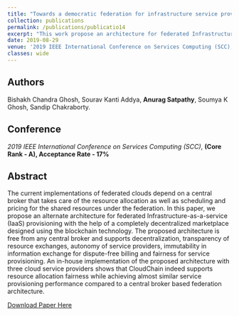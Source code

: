 ```yaml
---
title: "Towards a democratic federation for infrastructure service provisioning"
collection: publications
permalink: /publications/publicatio14
excerpt: "This work propose an architecture for federated Infrastructure-as-a-service (IaaS) provisioning with the help of a completely decentralized marketplace designed using the blockchain technology."
date: 2019-08-29
venue: '2019 IEEE International Conference on Services Computing (SCC), Milan, Italy'
classes: wide
---
```

## Authors
Bishakh Chandra Ghosh, Sourav Kanti Addya, **Anurag Satpathy**, Soumya K Ghosh, Sandip Chakraborty.

## Conference
*2019 IEEE International Conference on Services Computing (SCC)*, **(Core Rank - A), Acceptance Rate - 17%** 

## Abstract
The current implementations of federated clouds depend on a central broker that takes care of the resource allocation as well as scheduling and pricing for the shared resources under the federation. In this paper, we propose an alternate architecture for federated Infrastructure-as-a-service (IaaS) provisioning with the help of a completely decentralized marketplace designed using the blockchain technology. The proposed architecture is free from any central broker and supports decentralization, transparency of resource exchanges, autonomy of service providers, immutability in information exchange for dispute-free billing and fairness for service provisioning. An in-house implementation of the proposed architecture with three cloud service providers shows that CloudChain indeed supports resource allocation fairness while achieving almost similar service provisioning performance compared to a central broker based federation architecture.

[Download Paper Here](https://ieeexplore.ieee.org/abstract/document/8813913)
